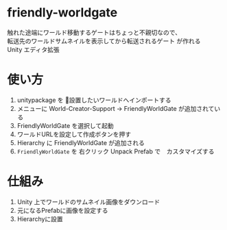 # friendly-worldgate
触れた途端にワールド移動するゲートはちょっと不親切なので、  
転送先のワールドサムネイルを表示してから転送されるゲート が作れる  
Unity エディタ拡張

# 使い方
1. unitypackage を 設置したいワールドへインポートする
2. メニューに World-Creator-Support -> FriendlyWorldGate が追加されている
3. FriendlyWorldGate を選択して起動
4. ワールドURLを設定して作成ボタンを押す
5. Hierarchy に FriendlyWorldGate が追加される
6. `FriendlyWorldGate` を 右クリック Unpack Prefab で　カスタマイズする

#  仕組み
1. Unity 上でワールドのサムネイル画像をダウンロード
2. 元になるPrefabに画像を設定する
3. Hierarchyに設置
